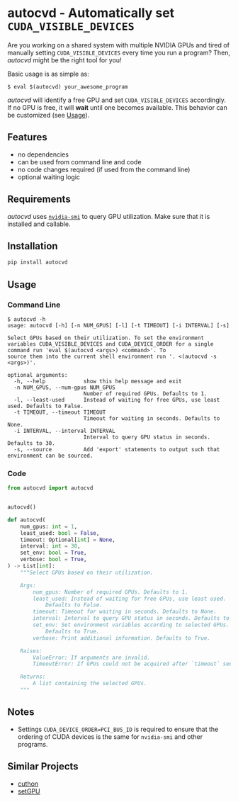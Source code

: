 # autocvd - Automatically set `CUDA_VISIBLE_DEVICES`

Are you working on a shared system with multiple NVIDIA GPUs and tired of manually setting `CUDA_VISIBLE_DEVICES` every time you run a program? Then, *autocvd* might be the right tool for you!

Basic usage is as simple as:
```
$ eval $(autocvd) your_awesome_program
```
*autocvd* will identify a free GPU and set `CUDA_VISIBLE_DEVICES` accordingly. If no GPU is free, it will **wait** until one becomes available. This behavior can be customized (see [Usage](#usage)).

## Features
- no dependencies
- can be used from command line and code
- no code changes required (if used from the command line)
- optional waiting logic

## Requirements
*autocvd* uses [`nvidia-smi`](https://developer.nvidia.com/nvidia-system-management-interface) to query GPU utilization.
Make sure that it is installed and callable.

## Installation
```bash
pip install autocvd
```
## Usage
### Command Line
```
$ autocvd -h
usage: autocvd [-h] [-n NUM_GPUS] [-l] [-t TIMEOUT] [-i INTERVAL] [-s]

Select GPUs based on their utilization. To set the environment variables CUDA_VISIBLE_DEVICES and CUDA_DEVICE_ORDER for a single command run 'eval $(autocvd <args>) <command>'. To
source them into the current shell environment run '. <(autocvd -s <args>)'.

optional arguments:
  -h, --help            show this help message and exit
  -n NUM_GPUS, --num-gpus NUM_GPUS
                        Number of required GPUs. Defaults to 1.
  -l, --least-used      Instead of waiting for free GPUs, use least used. Defaults to False.
  -t TIMEOUT, --timeout TIMEOUT
                        Timeout for waiting in seconds. Defaults to None.
  -i INTERVAL, --interval INTERVAL
                        Interval to query GPU status in seconds. Defaults to 30.
  -s, --source          Add 'export' statements to output such that environment can be sourced.
```

### Code
```python
from autocvd import autocvd


autocvd()
```

```python
def autocvd(
    num_gpus: int = 1,
    least_used: bool = False,
    timeout: Optional[int] = None,
    interval: int = 30,
    set_env: bool = True,
    verbose: bool = True,
) -> List[int]:
    """Select GPUs based on their utilization.

    Args:
        num_gpus: Number of required GPUs. Defaults to 1.
        least_used: Instead of waiting for free GPUs, use least used.
            Defaults to False.
        timeout: Timeout for waiting in seconds. Defaults to None.
        interval: Interval to query GPU status in seconds. Defaults to 30.
        set_env: Set environment variables according to selected GPUs.
            Defaults to True.
        verbose: Print additional information. Defaults to True.

    Raises:
        ValueError: If arguments are invalid.
        TimeoutError: If GPUs could not be acquired after `timeout` seconds.

    Returns:
        A list containing the selected GPUs.
    """
```

## Notes
- Settings `CUDA_DEVICE_ORDER=PCI_BUS_ID` is required to ensure that the ordering of CUDA devices is the same for `nvidia-smi` and other programs.

## Similar Projects
- [cuthon](https://github.com/awni/cuthon)
- [setGPU](https://github.com/bamos/setGPU)
